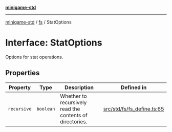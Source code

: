 [**minigame-std**](../../../README.md)

***

[minigame-std](../../../README.md) / [fs](../README.md) / StatOptions

# Interface: StatOptions

Options for stat operations.

## Properties

| Property | Type | Description | Defined in |
| ------ | ------ | ------ | ------ |
| `recursive` | `boolean` | Whether to recursively read the contents of directories. | [src/std/fs/fs\_define.ts:65](https://github.com/JiangJie/minigame-std/blob/eeac001add8ab13d21bab6e48cf53f07cd0a9aad/src/std/fs/fs_define.ts#L65) |
